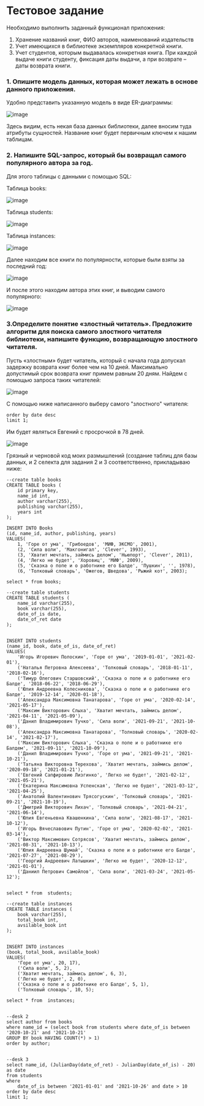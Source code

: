 #                                                                             Тестовое задание

Необходимо выполнить заданный функционал приложения:
1) Хранение названий книг, ФИО авторов, наименований издательств
2) Учет имеющихся в библиотеке экземпляров конкретной книги. 
3) Учет студентов, которым выдавалась конкретная книга. При каждой выдаче книги студенту, фиксация даты выдачи, а при возврате – даты возврата книги.

### 1. Опишите модель данных, которая может лежать в основе данного приложения.

Удобно представить указанную модель в виде ER-диаграммы:

![image](https://user-images.githubusercontent.com/32367612/138316213-b355ffa9-714d-4f09-b747-a931761319e9.png)

Здесь видим, есть некая база данных библиотеки, далее вносим туда атрибуты сущностей. Название книг будет первичным ключем к нашим таблицам.


### 2. Напишите SQL-запрос, который бы возвращал самого популярного автора за год.

Для этого таблицы с данными c помощью SQL:

 Таблица books:

 ![image](https://user-images.githubusercontent.com/32367612/138317111-0fff5849-9dc7-4783-9714-1cf267d4e43e.png)

Таблица students:

![image](https://user-images.githubusercontent.com/32367612/138317346-3b933b47-f1c2-48b3-b8db-54cf71979bd3.png)

Таблица instances:

![image](https://user-images.githubusercontent.com/32367612/138317482-1dc70e20-25b7-461c-b8d2-77174f617158.png)

Далее находим все книги по популярности, которые были взяты за последний год:

![image](https://user-images.githubusercontent.com/32367612/138317697-aa8ddb5d-7e0e-4014-b1c1-78580753f993.png)

И после этого находим автора этих книг, и выводим самого популярного:

![image](https://user-images.githubusercontent.com/32367612/138317830-4abe3a8a-f1b7-482c-a012-cecf54dafa3c.png)


### 3.Определите понятие «злостный читатель». Предложите алгоритм для поиска самого злостного читателя библиотеки, напишите функцию, возвращающую злостного читателя.

Пусть «злостным» будет читатель, который с начала года допускал задержку возврата книг более чем на 10 дней. Максимально допустимый срок возврата книг примем равным 20 дням. 
Найдем с помощью запроса таких читателей:

![image](https://user-images.githubusercontent.com/32367612/138318563-2554915d-ec1a-4416-a790-7924e4ceff48.png)

C помощью ниже написанного выберу самого "злостного" читателя:
```
order by date desc
limit 1;
```
Им будет являться Евгений с просрочкой в 78 дней.

![image](https://user-images.githubusercontent.com/32367612/138318751-bcf2bd57-83e4-417f-87cf-202ae91efb2a.png)





Грязный и черновой код моих размышлений (создание таблиц для базы данных, и 2 селекта для задания 2 и 3 соответственно, прикладываю ниже:

```
--create table books
CREATE TABLE books (
	id primary key,
	name_id int,
	author varchar(255),
    publishing varchar(255),
    years int
);

INSERT INTO Books
(id, name_id, author, publishing, years)
VALUES(
	1, 'Горе от ума', 'Грибоедов', 'МИФ, ЭКСМО', 2001),
	(2, 'Сила воли', 'Макгонигал', 'Clever', 1993),
	(3, 'Хватит мечтать, займись делом', 'Ньюпорт', 'Clever', 2011),
	(4, 'Легко не будет', 'Хоровиц', 'МИФ', 2009),
	(5, 'Сказка о попе и о работнике его Балде', 'Пушкин', '', 1978),
	(6, 'Толковый словарь', 'Ожегов, Шведова', 'Рыжий кот', 2003);

select * from books;

--create table students
CREATE TABLE students (
	name_id varchar(255),
	book varchar(255),
    date_of_is date,
    date_of_ret date
);


INSERT INTO students
(name_id, book, date_of_is, date_of_ret)
VALUES(
	'Игорь Игоревич Полоскин', 'Горе от ума', '2019-01-01', '2021-02-01'),
	('Наталья Петровна Алексеева', 'Толковый словарь', '2018-01-11', '2018-02-16'),
	('Тимур Олегович Старшовский', 'Сказка о попе и о работнике его Балде', '2018-06-22', '2018-06-29'),
	('Юлия Андреевна Колесникова', 'Сказка о попе и о работнике его Балде', '2019-12-14', '2020-01-18'),
	('Александра Максимовна Танатарова', 'Горе от ума', '2020-02-14', '2021-05-17'),
	('Максим Викторович Слыха', 'Хватит мечтать, займись делом', '2021-04-11', '2021-05-09'),
	('Данил Владимирович Тучко', 'Сила воли', '2021-09-21', '2021-10-08'),
	('Александра Максимовна Танатарова', 'Толковый словарь', '2020-02-14', '2021-02-17'),
	('Максим Викторович Слыха', 'Сказка о попе и о работнике его Балдем', '2021-09-11', '2021-10-09'),
	('Данил Владимирович Тучко', 'Горе от ума', '2021-09-21', '2021-10-21'),
	('Татьяна Викторовна Терехова', 'Хватит мечтать, займись делом', '2020-09-18', '2021-01-21'),
	('Евгений Сапфировию Лизгинко', 'Легко не будет', '2021-02-12', '2021-05-21'),
	('Екатерина Максимовна Успенская', 'Легко не будет', '2021-03-12', '2021-04-25'),
	('Анатолий Валентинович Трясогускин', 'Толковый словарь', '2021-09-21', '2021-10-19'),
	('Дмитрий Викторович Лихач', 'Толковый словарь', '2021-04-21', '2021-06-14'),
	('Юлия Евгеньевна Квашенкина', 'Сила воли', '2021-08-17', '2021-10-12'),
	('Игорь Вячеславович Путин', 'Горе от ума', '2020-02-02', '2021-03-14'),
	('Виктор Максимович Сотрясов', 'Хватит мечтать, займись делом', '2021-08-31', '2021-10-13'),
	('Юлия Андреевна Шумай', 'Сказка о попе и о работнике его Балде', '2021-07-27', '2021-08-29'),
	('Георгий Андреевич Латышкин', 'Легко не будет', '2020-12-12', '2021-01-01'),
	('Даниил Петрович Самойлов', 'Сила воли', '2021-03-24', '2021-05-12');


select * from  students;

--create table instances
CREATE TABLE instances (
	book varchar(255),
    total_book int,
    avsilable_book int
);


INSERT INTO instances
(book, total_book, avsilable_book)
VALUES(
	'Горе от ума', 20, 17),
	('Сила воли', 5, 2),
	('Хватит мечтать, займись делом', 6, 3),
	('Легко не будет', 2, 0),
	('Сказка о попе и о работнике его Балде', 5, 1),
	('Толковый словарь', 10, 5);

select * from  instances;


--desk 2
select author from books
where name_id = (select book from students where date_of_is between '2020-10-21' and '2021-10-21'
GROUP BY book HAVING COUNT(*) > 1)
order by author;


--desk 3
select name_id, (JulianDay(date_of_ret) - JulianDay(date_of_is) - 20) as date
from students
where 
	date_of_is between '2021-01-01' and '2021-10-26' and date > 10
order by date desc
limit 1;
```
